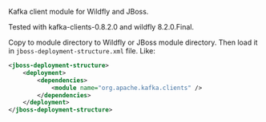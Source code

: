 Kafka client module for Wildfly and JBoss.

Tested with kafka-clients-0.8.2.0 and wildfly 8.2.0.Final.

Copy to module directory to Wildfly or JBoss module directory. Then load it in ```jboss-deployment-structure.xml``` file. Like:

```xml
<jboss-deployment-structure>
    <deployment>
        <dependencies>
            <module name="org.apache.kafka.clients" />
        </dependencies>
    </deployment>
</jboss-deployment-structure>
```
